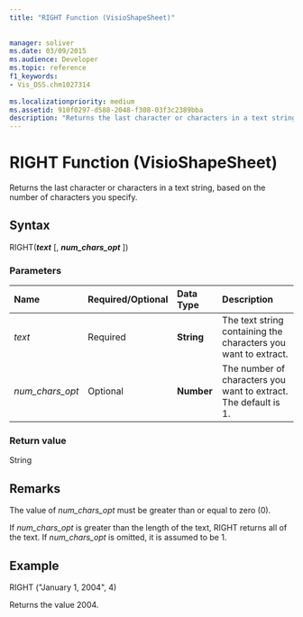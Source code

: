 ```yaml
---
title: "RIGHT Function (VisioShapeSheet)"
 
 
manager: soliver
ms.date: 03/09/2015
ms.audience: Developer
ms.topic: reference
f1_keywords:
- Vis_DSS.chm1027314
 
ms.localizationpriority: medium
ms.assetid: 910f0297-d588-2048-f308-03f3c2389bba
description: "Returns the last character or characters in a text string, based on the number of characters you specify."
---
```


# RIGHT Function (VisioShapeSheet)

Returns the last character or characters in a text string, based on the number of characters you specify.
  
## Syntax

RIGHT(***text*** [, ***num_chars_opt*** ])
  
### Parameters

|**Name**|**Required/Optional**|**Data Type**|**Description**|
|:-----|:-----|:-----|:-----|
| *text* <br/> |Required  <br/> |**String** <br/> | The text string containing the characters you want to extract. |
| *num_chars_opt* <br/> |Optional  <br/> |**Number** <br/> |The number of characters you want to extract. The default is 1. |

### Return value

String
  
## Remarks

The value of *num_chars_opt* must be greater than or equal to zero (0).
  
If *num_chars_opt* is greater than the length of the text, RIGHT returns all of the text. If _num_chars_opt_ is omitted, it is assumed to be 1.
  
## Example

RIGHT ("January 1, 2004", 4)
  
Returns the value 2004.
  